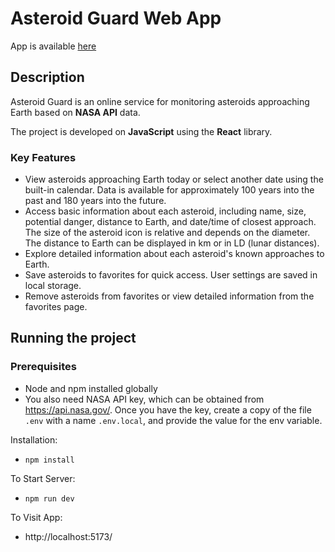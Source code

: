 # Asteroid Guard Web App

App is available [here](https://cool-sunburst-c819e9.netlify.app/)

## Description

Asteroid Guard is an online service for monitoring asteroids approaching Earth based on **NASA API** data. 

The project is developed on **JavaScript** using the **React** library. 

### Key Features

- View asteroids approaching Earth today or select another date using the built-in calendar. Data is available for approximately 100 years into the past and 180 years into the future.
- Access basic information about each asteroid, including name, size, potential danger, distance to Earth, and date/time of closest approach. The size of the asteroid icon is relative and depends on the diameter. The distance to Earth can be displayed in km or in LD (lunar distances).
- Explore detailed information about each asteroid's known approaches to Earth.
- Save asteroids to favorites for quick access. User settings are saved in local storage.
- Remove asteroids from favorites or view detailed information from the favorites page.

## Running the project

### Prerequisites

- Node and npm installed globally
- You also need NASA API key, which can be obtained from https://api.nasa.gov/. Once you have the key, create a copy of the file `.env` with a name `.env.local`, and provide the value for the env variable.

Installation:

* `npm install`

To Start Server:

* `npm run dev`

To Visit App:

* http://localhost:5173/
